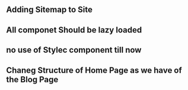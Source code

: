 ## Adding Sitemap to Site 
## All componet Should be lazy loaded 

## no use of Stylec component till now

## Chaneg Structure of Home Page as we have of the Blog Page 